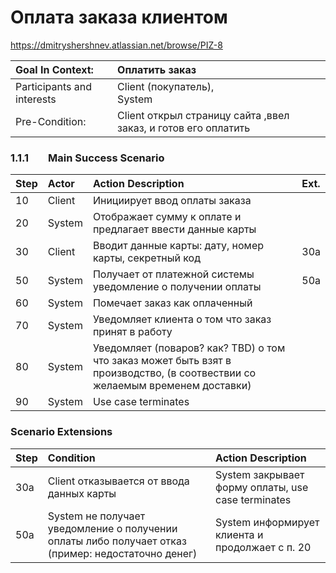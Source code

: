 # **Оплата заказа клиентом**
<https://dmitryshershnev.atlassian.net/browse/PIZ-8> 

|Goal In Context:|Оплатить заказ|
| :- | :- |
|Participants and interests|Client (покупатель), <br>System|
|Pre-Condition:|Client открыл страницу сайта ,ввел заказ, и готов его оплатить|
### **1.1.1        Main Success Scenario**

|**Step**|**Actor**|**Action Description**|**Ext.**|
| :- | :- | :- | :- |
|10|Client|Инициирует ввод оплаты заказа||
|20|System|Отображает сумму к оплате и предлагает ввести данные карты||
|30|Client|Вводит данные карты: дату, номер карты, секретный код |30a|
|50|System|Получает от платежной системы уведомление о получении оплаты|50a|
|60|System|Помечает заказ как оплаченный||
|70|System|Уведомляет клиента о том что заказ принят в работу||
|80|System|Уведомляет (поваров? как? TBD) о том что заказ может быть взят в производство, (в соотвествии со желаемым временем доставки)||
|90|System|Use case terminates||
### **Scenario Extensions**

|**Step**|**Condition**|**Action Description**|
| :- | :- | :- |
|30a|Client отказывается от ввода данных карты|System закрывает форму оплаты, use case terminates|
|50a|System не получает уведомление о получении оплаты либо получает отказ (пример: недостаточно денег)|System информирует клиента и продолжает с п. 20|

